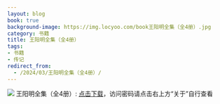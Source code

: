```yaml
---
layout: blog
book: true
background-image: https://img.locyoo.com/book王阳明全集（全4册）.jpg
category: 书籍
title: 王阳明全集（全4册）
tags:
- 书籍
- 传记
redirect_from:
  - /2024/03/王阳明全集（全4册）/
---
```

![](https://img.locyoo.com/book王阳明全集（全4册）.jpg)
王阳明全集（全4册）: <a name = "ref1" href="https://url18.ctfile.com/f/50983618-1063935680-3c2509?p=3619">点击下载</a>，访问密码请点击右上方“关于”自行查看